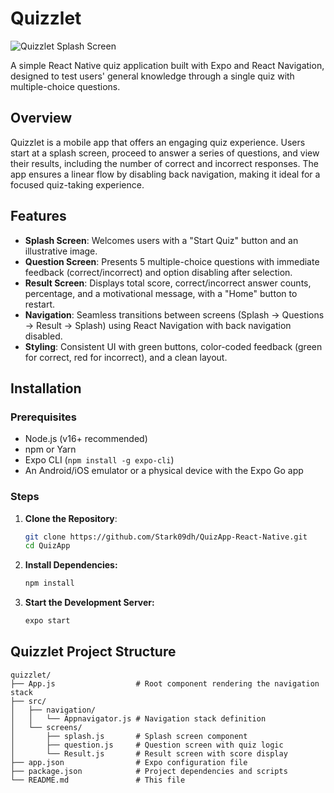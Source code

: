 # Quizzlet

![Quizzlet Splash Screen](https://st3.depositphotos.com/23611030/35601/v/450/depositphotos_356017608-stock-illustration-quiz-game-icon-vector-quiz.jpg)

A simple React Native quiz application built with Expo and React Navigation, designed to test users' general knowledge through a single quiz with multiple-choice questions.

## Overview

Quizzlet is a mobile app that offers an engaging quiz experience. Users start at a splash screen, proceed to answer a series of questions, and view their results, including the number of correct and incorrect responses. The app ensures a linear flow by disabling back navigation, making it ideal for a focused quiz-taking experience.

## Features

- **Splash Screen**: Welcomes users with a "Start Quiz" button and an illustrative image.
- **Question Screen**: Presents 5 multiple-choice questions with immediate feedback (correct/incorrect) and option disabling after selection.
- **Result Screen**: Displays total score, correct/incorrect answer counts, percentage, and a motivational message, with a "Home" button to restart.
- **Navigation**: Seamless transitions between screens (Splash → Questions → Result → Splash) using React Navigation with back navigation disabled.
- **Styling**: Consistent UI with green buttons, color-coded feedback (green for correct, red for incorrect), and a clean layout.

## Installation

### Prerequisites
- Node.js (v16+ recommended)
- npm or Yarn
- Expo CLI (`npm install -g expo-cli`)
- An Android/iOS emulator or a physical device with the Expo Go app

### Steps
1. **Clone the Repository**:
   ```bash
   git clone https://github.com/Stark09dh/QuizApp-React-Native.git
   cd QuizApp
2. **Install Dependencies:**
   ```bash
   npm install
3. **Start the Development Server:**
   ```bash
   expo start

## Quizzlet Project Structure
```
quizzlet/
├── App.js                  # Root component rendering the navigation stack
├── src/
│   ├── navigation/
│   │   └── Appnavigator.js # Navigation stack definition
│   └── screens/
│       ├── splash.js       # Splash screen component
│       ├── question.js     # Question screen with quiz logic
│       └── Result.js       # Result screen with score display
├── app.json                # Expo configuration file
├── package.json            # Project dependencies and scripts
└── README.md               # This file
```
